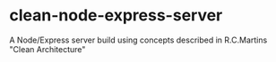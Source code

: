 # clean-node-express-server
A Node/Express server build using concepts described in R.C.Martins "Clean Architecture"
